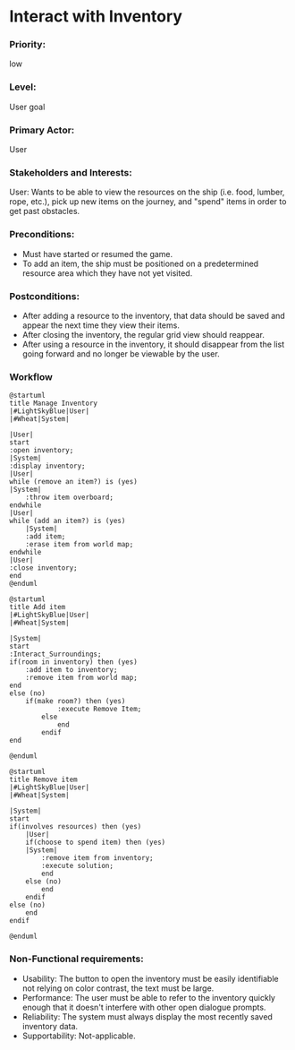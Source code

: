 # Interact with Inventory

### Priority:
low
### Level:
User goal
### Primary Actor:
User

### Stakeholders and Interests:
<p>
User: Wants to be able to view the resources on the ship (i.e. food, lumber, rope, etc.), 
pick up new items on the journey, and "spend" items in order to get past obstacles.</p>

### Preconditions:

<ul>
<li>Must have started or resumed the game. </li>
<li>To add an item, the ship must be positioned on a predetermined resource area which they have
not yet visited.</li>
</ul>

### Postconditions:

<ul>
<li>After adding a resource to the inventory, that data should be saved and appear the next time
they view their items.</li>
<li>After closing the inventory, the regular grid view should reappear.</li>
<li>After using a resource in the inventory, it should disappear from the list going forward
and no longer be viewable by the user.</li>
</ul>

### Workflow
```PlantUML
@startuml
title Manage Inventory
|#LightSkyBlue|User|
|#Wheat|System|

|User|
start
:open inventory;
|System|
:display inventory;
|User|
while (remove an item?) is (yes)
|System|
    :throw item overboard;
endwhile
|User|
while (add an item?) is (yes)
    |System|
    :add item;
    :erase item from world map;
endwhile
|User|
:close inventory;
end
@enduml
```
```PlantUML
@startuml
title Add item
|#LightSkyBlue|User|
|#Wheat|System|

|System|
start
:Interact_Surroundings;
if(room in inventory) then (yes)
    :add item to inventory;
    :remove item from world map;
end
else (no)
    if(make room?) then (yes)
            :execute Remove Item;
        else
            end
        endif 
end
    
@enduml
```
```PlantUML
@startuml
title Remove item
|#LightSkyBlue|User|
|#Wheat|System|

|System|
start
if(involves resources) then (yes)
    |User|
    if(choose to spend item) then (yes)
    |System|
        :remove item from inventory;
        :execute solution;
        end
    else (no)
        end
    endif
else (no)
    end
endif
    
@enduml
```

### Non-Functional requirements:
<ul>
<li>Usability: The button to open the inventory must be easily identifiable not relying on color
contrast, the text must be large.</li>
<li>Performance: The user must be able to refer to the inventory quickly enough that it doesn't interfere
with other open dialogue prompts.</li>
<li>Reliability: The system must always display the most recently saved inventory data.</li>
<li>Supportability: Not-applicable. </li>
</ul>